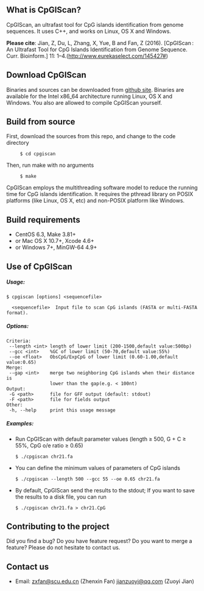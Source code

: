 What is CpGIScan?
-----------------
CpGIScan, an ultrafast tool for CpG islands identification from genome sequences. 
It uses C++, and works on Linux, OS X and Windows. 

**Please cite**: Jian, Z, Du, L, Zhang, X, Yue, B and Fan, Z (2016). [CpGIScan : An Ultrafast Tool for CpG Islands Identification from Genome Sequence. Curr. Bioinform.] 11: 1–4.(http://www.eurekaselect.com/145427#)

Download CpGIScan
------------------
Binaries and sources can be downloaded from [github site](https://github.com/jzuoyi/cpgiscan "github"). Binaries are available for the Intel x86_64 architecture running Linux, OS X and Windows. You also are allowed to compile CpGIScan yourself.

Build from source
--------------------
First, download the sources from this repo, and change to the code directory
   
         $ cd cpgiscan

Then, run make with no arguments

         $ make
      
CpGIScan employs the multithreading software model to reduce the running time for CpG islands identification. It requires the pthread library on POSIX platforms (like Linux, OS X, etc) and non-POSIX platform like Windows. 

Build requirements
------------------
  * CentOS 6.3, Make 3.81+
  * or Mac OS X 10.7+, Xcode 4.6+
  * or Windows 7+, MinGW-64 4.9+

Use of CpGIScan
---------------
##### Usage: #####

    $ cpgiscan [options] <sequencefile>
    
      <sequencefile>  Input file to scan CpG islands (FASTA or multi-FASTA format).

##### Options: #####

    Criteria:
     --length <int> length of lower limit (200-1500,default value:500bp)
     --gcc <int>    %GC of lower limit (50-70,default value:55%)
     --oe <float>   ObsCpG/ExpCpG of lower limit (0.60-1.00,default value:0.65)
    Merge:
     --gap <int>    merge two neighboring CpG islands when their distance is
                    lower than the gap(e.g. < 100nt)
    Output:
     -G <path>      file for GFF output (default: stdout)
     -F <path>      file for fields output
    Other:
     -h, --help     print this usage message
     
##### Examples: #####

   * Run CpGIScan with default parameter values (length ≥ 500, G + C ≥ 55%, CpG o/e ratio ≥ 0.65)
   
         $ ./cpgiscan chr21.fa
    
   * You can define the minimum values of parameters of CpG islands
   
         $ ./cpgiscan --length 500 --gcc 55 --oe 0.65 chr21.fa
    
   * By default, CpGIScan send the results to the stdout; If you want to save the results to a disk file, you can run
   
         $ ./cpgiscan chr21.fa > chr21.CpG

Contributing to the project
---------------------------
Did you find a bug? Do you have feature request? Do you want to merge a feature? 
Please do not hesitate to contact us. 

Contact us
-----------
   * Email: zxfan@scu.edu.cn (Zhenxin Fan)   jianzuoyi@qq.com (Zuoyi Jian)

